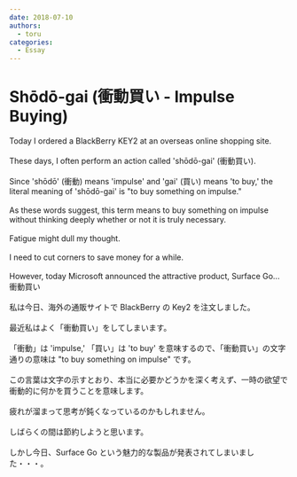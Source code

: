 ```yaml
---
date: 2018-07-10
authors:
  - toru
categories:
  - Essay
---
```


<h1 id="subject_show">Shōdō-gai (衝動買い - Impulse Buying)</h1>
<div class="date" hidden>Jul 10, 2018 16:29</div>
<div id="post"><div id="body_show_ori">
Today I ordered a BlackBerry KEY2 at an overseas online shopping site.<br/><br/>These days, I often perform an action called 'shōdō-gai' (衝動買い).<br/><br/>Since 'shōdō' (衝動) means 'impulse' and 'gai' (買い) means 'to buy,' the literal meaning of 'shōdō-gai' is "to buy something on impulse."<br/><br/>As these words suggest, this term means to buy something on impulse without thinking deeply whether or not it is truly necessary.<br/><br/>Fatigue might dull my thought.<br/><br/>I need to cut corners to save money for a while.<br/><br/>However, today Microsoft announced the attractive product, Surface Go...
</div></div>

<!-- more -->

<div id="post_ja"><div id="body_show_mo">
衝動買い<br/><br/>私は今日、海外の通販サイトで BlackBerry の Key2 を注文しました。<br/><br/>最近私はよく「衝動買い」をしてしまいます。<br/><br/>「衝動」は 'impulse,' 「買い」は 'to buy' を意味するので、「衝動買い」の文字通りの意味は "to buy something on impulse" です。<br/><br/>この言葉は文字の示すとおり、本当に必要かどうかを深く考えず、一時の欲望で衝動的に何かを買うことを意味します。<br/><br/>疲れが溜まって思考が鈍くなっているのかもしれません。<br/><br/>しばらくの間は節約しようと思います。<br/><br/>しかし今日、Surface Go という魅力的な製品が発表されてしまいました・・・。
</div></div>
